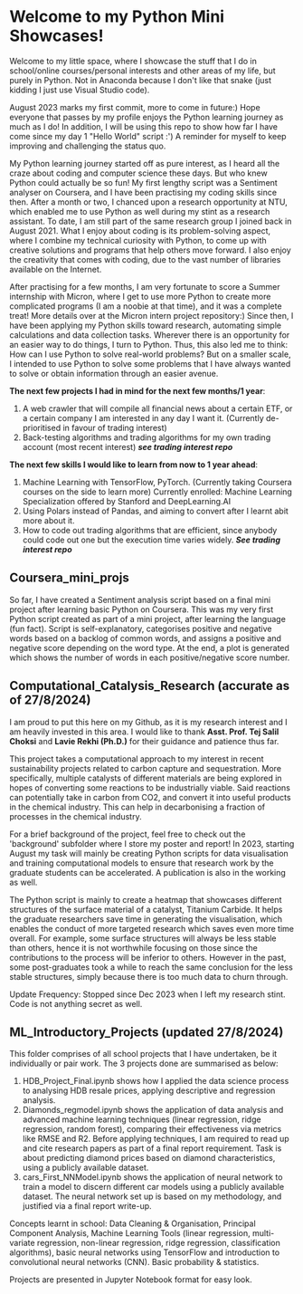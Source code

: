 # Welcome to my Python Mini Showcases!

Welcome to my little space, where I showcase the stuff that I do in school/online courses/personal interests and other areas of my life, but purely in Python. Not in Anaconda because I don't like that snake (just kidding I just use Visual Studio code).

August 2023 marks my first commit, more to come in future:) Hope everyone that passes by my profile enjoys the Python learning journey as much as I do! In addition, I will be using this repo to show how far I have come since my day 1 "Hello World" script :') A reminder for myself to keep improving and challenging the status quo.

My Python learning journey started off as pure interest, as I heard all the craze about coding and computer science these days. But who knew Python could actually be so fun! My first lengthy script was a Sentiment analyser on Coursera, and I have been practising my coding skills since then. After a month or two, I chanced upon a research opportunity at NTU, which enabled me to use Python as well during my stint as a research assistant. To date, I am still part of the same research group I joined back in August 2021. What I enjoy about coding is its problem-solving aspect, where I combine my technical curiosity with Python, to come up with creative solutions and programs that help others move forward. I also enjoy the creativity that comes with coding, due to the vast number of libraries available on the Internet. 

After practising for a few months, I am very fortunate to score a Summer internship with Micron, where I get to use more Python to create more complicated programs (I am a noobie at that time), and it was a complete treat! More details over at the Micron intern project repository:) Since then, I have been applying my Python skills toward research, automating simple calculations and data collection tasks. Wherever there is an opportunity for an easier way to do things, I turn to Python. Thus, this also led me to think: How can I use Python to solve real-world problems? But on a smaller scale, I intended to use Python to solve some problems that I have always wanted to solve or obtain information through an easier avenue.

**The next few projects I had in mind for the next few months/1 year**:
1. A web crawler that will compile all financial news about a certain ETF, or a certain company I am interested in any day I want it. (Currently de-prioritised in favour of trading interest)
2. Back-testing algorithms and trading algorithms for my own trading account (most recent interest) ***see trading interest repo***

**The next few skills I would like to learn from now to 1 year ahead**:
1. Machine Learning with TensorFlow, PyTorch. (Currently taking Coursera courses on the side to learn more) Currently enrolled: Machine Learning Specialization offered by Stanford and DeepLearning.AI
2. Using Polars instead of Pandas, and aiming to convert after I learnt abit more about it.
3. How to code out trading algorithms that are efficient, since anybody could code out one but the execution time varies widely. ***See trading interest repo***

## Coursera_mini_projs

So far, I have created a Sentiment analysis script based on a final mini project after learning basic Python on Coursera. This was my very first Python script created as part of a mini project, after learning the language (fun fact). Script is self-explanatory, categorises positive and negative words based on a backlog of common words, and assigns a positive and negative score depending on the word type. At the end, a plot is generated which shows the number of words in each positive/negative score number.

## Computational_Catalysis_Research (accurate as of 27/8/2024)

I am proud to put this here on my Github, as it is my research interest and I am heavily invested in this area. I would like to thank **Asst. Prof. Tej Salil Choksi** and **Lavie Rekhi (Ph.D.)** for their guidance and patience thus far.

This project takes a computational approach to my interest in recent sustainability projects related to carbon capture and sequestration. More specifically, multiple catalysts of different materials are being explored in hopes of converting some reactions to be industrially viable. Said reactions can potentially take in carbon from CO2, and convert it into useful products in the chemical industry. This can help in decarbonising a fraction of processes in the chemical industry.  

For a brief background of the project, feel free to check out the 'background' subfolder where I store my poster and report! In 2023, starting August my task will mainly be creating Python scripts for data visualisation and training computational models to ensure that research work by the graduate students can be accelerated. A publication is also in the working as well. 

The Python script is mainly to create a heatmap that showcases different structures of the surface material of a catalyst, Titanium Carbide. It helps the graduate researchers save time in generating the visualisation, which enables the conduct of more targeted research which saves even more time overall. For example, some surface structures will always be less stable than others, hence it is not worthwhile focusing on those since the contributions to the process will be inferior to others. However in the past, some post-graduates took a while to reach the same conclusion for the less stable structures, simply because there is too much data to churn through.

Update Frequency: Stopped since Dec 2023 when I left my research stint. Code is not anything secret as well.

## ML_Introductory_Projects (updated 27/8/2024)

This folder comprises of all school projects that I have undertaken, be it individually or pair work. The 3 projects done are summarised as below:
1. HDB_Project_Final.ipynb shows how I applied the data science process to analysing HDB resale prices, applying descriptive and regression analysis.
2. Diamonds_regmodel.ipynb shows the application of data analysis and advanced machine learning techniques (linear regression, ridge regression, random forest), comparing their effectiveness via metrics like RMSE and R2. Before applying techniques, I am required to read up and cite research papers as part of a final report requirement. Task is about predicting diamond prices based on diamond characteristics, using a publicly available dataset.
3. cars_First_NNModel.ipynb shows the application of neural network to train a model to discern different car models using a publicly available dataset. The neural network set up is based on my methodology, and justified via a final report write-up.

Concepts learnt in school: Data Cleaning & Organisation, Principal Component Analysis, Machine Learning Tools (linear regression, multi-variate regression, non-linear regression, ridge regression, classification algorithms), basic neural networks using TensorFlow and introduction to convolutional neural networks (CNN). Basic probability & statistics.

Projects are presented in Jupyter Notebook format for easy look.
